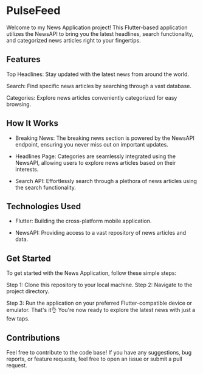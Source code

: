 # PulseFeed
Welcome to my News Application project! This Flutter-based application utilizes the NewsAPI to bring you the latest headlines, search functionality, and categorized news articles right to your fingertips.

## Features

Top Headlines: Stay updated with the latest news from around the world.

Search: Find specific news articles by searching through a vast database.

Categories: Explore news articles conveniently categorized for easy browsing.

## How It Works

- Breaking News: The breaking news section is powered by the NewsAPI endpoint, ensuring you never miss out on important updates.

- Headlines Page: Categories are seamlessly integrated using the NewsAPI, allowing users to explore news articles based on their interests.

- Search API: Effortlessly search through a plethora of news articles using the search functionality.

## Technologies Used

- Flutter: Building the cross-platform mobile application.

- NewsAPI: Providing access to a vast repository of news articles and data.

## Get Started

To get started with the News Application, follow these simple steps:

Step 1: Clone this repository to your local machine.
Step 2: Navigate to the project directory.

Step 3: Run the application on your preferred Flutter-compatible device or emulator.
That's it👌
You're now ready to explore the latest news with just a few taps.

## Contributions
Feel free to contribute to the code base! If you have any suggestions, bug reports, or feature requests, feel free to open an issue or submit a pull request.